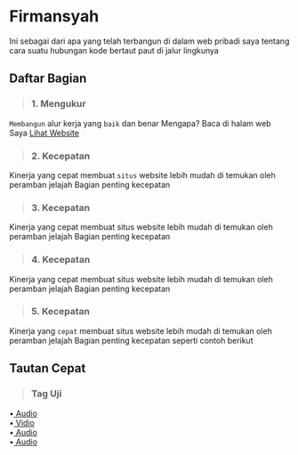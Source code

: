 # Firmansyah
Ini sebagai dari apa yang telah terbangun di dalam web pribadi saya tentang cara suatu hubungan kode bertaut paut di jalur lingkunya
## Daftar Bagian
>### 1. Mengukur
`Membangun` alur kerja yang `baik` dan benar Mengapa?
Baca di halam web Saya 
[Lihat Website](https://firmansyahbio.blogspot.com)
>### 2. Kecepatan
Kinerja yang cepat membuat `situs` website lebih mudah di temukan oleh peramban jelajah Bagian penting kecepatan
>### 3. Kecepatan
Kinerja yang cepat membuat situs website lebih mudah di temukan oleh peramban jelajah Bagian penting kecepatan
>### 4. Kecepatan
Kinerja yang cepat membuat situs website lebih mudah di temukan oleh peramban jelajah Bagian penting kecepatan 
>### 5. Kecepatan
Kinerja yang `cepat` membuat situs website lebih mudah di temukan oleh peramban jelajah Bagian penting kecepatan seperti contoh berikut
## Tautan Cepat
>### Tag Uji 
•[ Audio](https://frasa.github.io/audio.mp3)<br/>
•[ Vidio](https://frasa.github.io/video.mp4)<br/>
•[ Audio](https://frasa.github.io/audio.mp3)<br/>
•[ Audio](https://frasa.github.io/audio.mp3)<br/>


